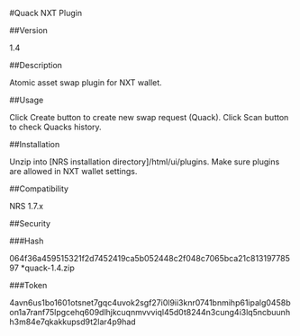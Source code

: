#Quack NXT Plugin

##Version

1.4

##Description

Atomic asset swap plugin for NXT wallet.

##Usage

Click Create button to create new swap request (Quack). Click Scan button to check Quacks history.

##Installation

Unzip into [NRS installation directory]/html/ui/plugins. Make sure plugins are allowed in NXT wallet settings.

##Compatibility

NRS 1.7.x

##Security

###Hash

064f36a459515321f2d7452419ca5b052448c2f048c7065bca21c81319778597 *quack-1.4.zip

###Token

4avn6us1bo1601otsnet7gqc4uvok2sgf27i0l9ii3knr0741bnmihp61ipalg0458bon1a7ranf75lpgcehq609dlhjkcuqnmvvviql45d0t8244n3cung4i3lq5ncbuunhh3m84e7qkakkupsd9t2lar4p9had
